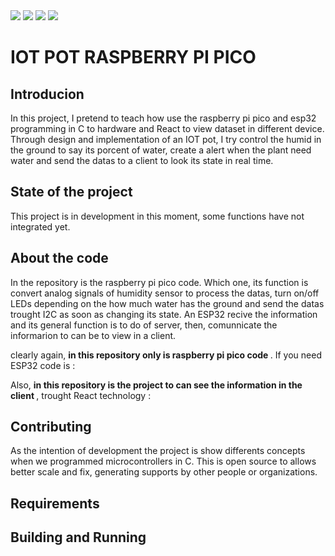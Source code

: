 

<img src="{https://img.shields.io/badge/Visual_Studio_Code-0078D4?style=for-the-badge&logo=visual%20studio%20code&logoColor=white}" />

<img src="{https://img.shields.io/badge/C-00599C?style=for-the-badge&logo=c&logoColor=white}" />
<img src="{https://img.shields.io/badge/Raspberry%20Pi-A22846?style=for-the-badge&logo=Raspberry%20Pi&logoColor=white}" />
<img src="{https://img.shields.io/badge/GitHub-100000?style=for-the-badge&logo=github&logoColor=white}" />

# IOT POT RASPBERRY PI PICO

## Introducion 

<p> In this project, I pretend to teach how use the raspberry pi pico and esp32 programming in C to hardware and React to view dataset in different device. Through design and implementation of an IOT pot, I try control the humid in the ground to say its porcent of water,  create a alert when the plant need water and send the datas to a client to look its state in real time. </p>

## State of the project

<p> This project is in development in this moment, some functions have not integrated yet. </p>



## About the code

<p> In the repository is the raspberry pi pico code. Which one, its function is convert analog signals of humidity sensor to process the datas, turn on/off LEDs depending on the how much water has the ground and send the datas trought I2C as soon as changing its state. An ESP32 recive the information and its general function is to do of  server, then, comunnicate the informarion to can be to view in a client. </p>

<p> clearly again, <b> in this repository only is raspberry pi pico code </b>. If you need ESP32 code is : </p>

<p> Also, <b> in this repository is the project to can see the information in the client </b>, trought React technology :</p>

## Contributing 

<p> As the intention of development the project is show differents concepts when we programmed microcontrollers in C. This is open source to allows  better scale and fix, generating supports by other people or organizations. </p>

## Requirements

## Building and Running